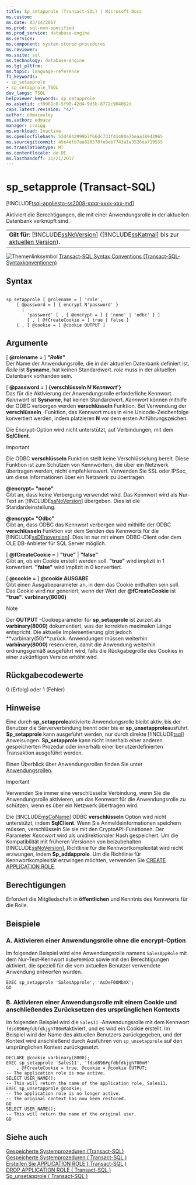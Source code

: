 ```yaml
---
title: Sp_setapprole (Transact-SQL) | Microsoft Docs
ms.custom: 
ms.date: 03/14/2017
ms.prod: sql-non-specified
ms.prod_service: database-engine
ms.service: 
ms.component: system-stored-procedures
ms.reviewer: 
ms.suite: sql
ms.technology: database-engine
ms.tgt_pltfrm: 
ms.topic: language-reference
f1_keywords:
- sp_setapprole
- sp_setapprole_TSQL
dev_langs: TSQL
helpviewer_keywords: sp_setapprole
ms.assetid: cf0901c0-5f90-42d4-9d5b-8772c904062d
caps.latest.revision: "42"
author: edmacauley
ms.author: edmaca
manager: craigg
ms.workload: Inactive
ms.openlocfilehash: 53d4842999b7f66dc731f41480a7beaa38942965
ms.sourcegitcommit: 45e4efb7aa828578fe9eb7743a1a3526da719555
ms.translationtype: MT
ms.contentlocale: de-DE
ms.lasthandoff: 11/21/2017
---
```

# <a name="spsetapprole-transact-sql"></a>sp_setapprole (Transact-SQL)
[!INCLUDE[tsql-appliesto-ss2008-xxxx-xxxx-xxx-md](../../includes/tsql-appliesto-ss2008-xxxx-xxxx-xxx-md.md)]

  Aktiviert die Berechtigungen, die mit einer Anwendungsrolle in der aktuellen Datenbank verknüpft sind.  
  
||  
|-|  
|**Gilt für**: [!INCLUDE[ssNoVersion](../../includes/ssnoversion-md.md)] ([!INCLUDE[ssKatmai](../../includes/sskatmai-md.md)] bis zur [aktuellen Version](http://go.microsoft.com/fwlink/p/?LinkId=299658)).|  
  
 ![Themenlinksymbol](../../database-engine/configure-windows/media/topic-link.gif "Topic link icon") [Transact-SQL Syntax Conventions (Transact-SQL-Syntaxkonventionen)](../../t-sql/language-elements/transact-sql-syntax-conventions-transact-sql.md)  
  
## <a name="syntax"></a>Syntax  
  
```  
  
sp_setapprole [ @rolename = ] 'role',  
    [ @password = ] { encrypt N'password' }   
      |  
        'password' [ , [ @encrypt = ] { 'none' | 'odbc' } ]  
        [ , [ @fCreateCookie = ] true | false ]  
    [ , [ @cookie = ] @cookie OUTPUT ]  
```  
  
## <a name="arguments"></a>Argumente  
 [  **@rolename =** ] **"***Rolle***"**  
 Der Name der Anwendungsrolle, die in der aktuellen Datenbank definiert ist. *Rolle* ist **Sysname**, hat keinen Standardwert. *role* muss in der aktuellen Datenbank vorhanden sein.  
  
 [  **@password =** ] **{verschlüsseln N'***Kennwort***'}**  
 Das für die Aktivierung der Anwendungsrolle erforderliche Kennwort. *Kennwort* ist **Sysname**, hat keinen Standardwert. *Kennwort* können mithilfe der ODBC verborgen werden **verschlüsseln** Funktion. Bei Verwendung der **verschlüsseln** -Funktion, das Kennwort muss in eine Unicode-Zeichenfolge konvertiert werden, indem platzieren **N** vor dem ersten Anführungszeichen.  
  
 Die Encrypt-Option wird nicht unterstützt, auf Verbindungen, mit dem **SqlClient**.  
  
> [!IMPORTANT]  
>  Die ODBC **verschlüsseln** Funktion stellt keine Verschlüsselung bereit. Diese Funktion ist zum Schützen von Kennwörtern, die über ein Netzwerk übertragen werden, nicht empfehlenswert. Verwenden Sie SSL oder IPSec, um diese Informationen über ein Netzwerk zu übertragen.  
  
 **@encrypt= "none"**  
 Gibt an, dass keine Verbergung verwendet wird. Das Kennwort wird als Nur-Text an [!INCLUDE[ssNoVersion](../../includes/ssnoversion-md.md)] übergeben. Dies ist die Standardeinstellung.  
  
 **@encrypt= "Odbc"**  
 Gibt an, dass ODBC das Kennwort verbergen wird mithilfe der ODBC **verschlüsseln** Funktion vor dem Senden des Kennworts für die [!INCLUDE[ssDEnoversion](../../includes/ssdenoversion-md.md)]. Dies ist nur mit einem ODBC-Client oder dem OLE DB-Anbieter für SQL Server möglich.  
  
 [  **@fCreateCookie =** ] **"true"** | **"false"**  
 Gibt an, ob ein Cookie erstellt werden soll. **"true"** wird implizit in 1 konvertiert. **"false"** wird implizit in 0 konvertiert.  
  
 [  **@cookie =** ]  **@cookie AUSGABE**  
 Gibt einen Ausgabeparameter an, in dem das Cookie enthalten sein soll. Das Cookie wird nur generiert, wenn der Wert der  **@fCreateCookie**  ist **"true"**. **varbinary(8000)**  
  
> [!NOTE]  
>  Der **OUTPUT** -Cookieparameter für **sp_setapprole** ist zurzeit als **varbinary(8000)** dokumentiert, was der korrekten maximalen Länge entspricht. Die aktuelle Implementierung gibt jedoch **varbinary(50)**zurück. Anwendungen müssen weiterhin **varbinary(8000)** reservieren, damit die Anwendung weiterhin ordnungsgemäß ausgeführt wird, falls die Rückgabegröße des Cookies in einer zukünftigen Version erhöht wird.  
  
## <a name="return-code-values"></a>Rückgabecodewerte  
 0 (Erfolg) oder 1 (Fehler)  
  
## <a name="remarks"></a>Hinweise  
 Eine durch **sp_setapprole**aktivierte Anwendungsrolle bleibt aktiv, bis der Benutzer die Serververbindung trennt oder bis er **sp_unsetapprole**ausführt. **Sp_setapprole** kann ausgeführt werden, nur durch direkte [!INCLUDE[tsql](../../includes/tsql-md.md)] Anweisungen. **Sp_setapprole** kann nicht innerhalb einer anderen gespeicherten Prozedur oder innerhalb einer benutzerdefinierten Transaktion ausgeführt werden.  
  
 Einen Überblick über Anwendungsrollen finden Sie unter [Anwendungsrollen](../../relational-databases/security/authentication-access/application-roles.md).  
  
> [!IMPORTANT]  
>  Verwenden Sie immer eine verschlüsselte Verbindung, wenn Sie die Anwendungsrolle aktivieren, um das Kennwort für die Anwendungsrolle zu schützen, wenn es über ein Netzwerk übertragen wird.  
>   
>  Die [!INCLUDE[msCoName](../../includes/msconame-md.md)] ODBC **verschlüsseln** Option wird nicht unterstützt, indem **SqlClient**. Wenn Sie Anmeldeinformationen speichern müssen, verschlüsseln Sie sie mit den CryptoAPI-Funktionen. Der Parameter *Kennwort* wird als unidirektionaler Hash gespeichert. Um die Kompatibilität mit früheren Versionen von beizubehalten [!INCLUDE[ssNoVersion](../../includes/ssnoversion-md.md)], Richtlinie für die Kennwortkomplexität wird nicht erzwungen, indem **Sp_addapprole**. Um die Richtlinie für Kennwortkomplexität erzwingen möchten, verwenden Sie [CREATE APPLICATION ROLE](../../t-sql/statements/create-application-role-transact-sql.md).  
  
## <a name="permissions"></a>Berechtigungen  
 Erfordert die Mitgliedschaft in **öffentlichen** und Kenntnis des Kennworts für die Rolle.  
  
## <a name="examples"></a>Beispiele  
  
### <a name="a-activating-an-application-role-without-the-encrypt-option"></a>A. Aktivieren einer Anwendungsrolle ohne die encrypt-Option  
 Im folgenden Beispiel wird eine Anwendungsrolle namens `SalesAppRole` mit dem Nur-Text-Kennwort `AsDeF00MbXX` sowie mit den Berechtigungen aktiviert, die speziell für die vom aktuellen Benutzer verwendete Anwendung entworfen wurden.  
  
```  
EXEC sp_setapprole 'SalesApprole', 'AsDeF00MbXX';  
GO  
```  
  
### <a name="b-activating-an-application-role-with-a-cookie-and-then-reverting-to-the-original-context"></a>B. Aktivieren einer Anwendungsrolle mit einem Cookie und anschließendes Zurücksetzen des ursprünglichen Kontexts  
 Im folgenden Beispiel wird die `Sales11` -Anwendungsrolle mit dem Kennwort `fdsd896#gfdbfdkjgh700mM`aktiviert, und es wird ein Cookie erstellt. Im Beispiel wird der Name des aktuellen Benutzers zurückgegeben, und der Kontext wird anschließend durch Ausführen von `sp_unsetapprole` auf den ursprünglichen Kontext zurückgesetzt.  
  
```  
DECLARE @cookie varbinary(8000);  
EXEC sp_setapprole 'Sales11', 'fdsd896#gfdbfdkjgh700mM'  
    , @fCreateCookie = true, @cookie = @cookie OUTPUT;  
-- The application role is now active.  
SELECT USER_NAME();  
-- This will return the name of the application role, Sales11.  
EXEC sp_unsetapprole @cookie;  
-- The application role is no longer active.  
-- The original context has now been restored.  
GO  
SELECT USER_NAME();  
-- This will return the name of the original user.   
GO   
```  
  
## <a name="see-also"></a>Siehe auch  
 [Gespeicherte Systemprozeduren &#40;Transact-SQL&#41;](../../relational-databases/system-stored-procedures/system-stored-procedures-transact-sql.md)   
 [Gespeicherte Systemprozeduren &#40; Transact-SQL &#41;](../../relational-databases/system-stored-procedures/security-stored-procedures-transact-sql.md)   
 [Erstellen Sie APPLICATION ROLE &#40; Transact-SQL &#41;](../../t-sql/statements/create-application-role-transact-sql.md)   
 [DROP APPLICATION ROLE &#40; Transact-SQL &#41;](../../t-sql/statements/drop-application-role-transact-sql.md)   
 [Sp_unsetapprole &#40; Transact-SQL &#41;](../../relational-databases/system-stored-procedures/sp-unsetapprole-transact-sql.md)  
  
  
